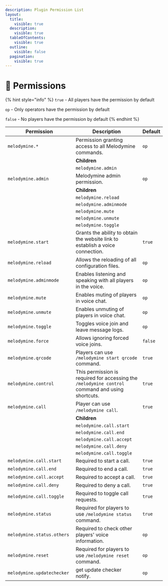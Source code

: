 ```yaml
---
description: Plugin Permission List
layout:
  title:
    visible: true
  description:
    visible: true
  tableOfContents:
    visible: true
  outline:
    visible: false
  pagination:
    visible: true
---
```


# 📃 Permissions



{% hint style="info" %}
`true` - All players have the permission by default

`op` - Only operators have the permission by default

`false` - No players have the permission by default
{% endhint %}

<table data-full-width="true"><thead><tr><th width="308">Permission</th><th width="576">Description</th><th>Default</th></tr></thead><tbody><tr><td><code>melodymine.*</code></td><td>Permission granting access to all Melodymine commands.</td><td><code>op</code></td></tr><tr><td></td><td><strong>Children</strong></td><td></td></tr><tr><td></td><td><code>melodymine.admin</code></td><td></td></tr><tr><td><code>melodymine.admin</code></td><td>Melodymine admin permission.</td><td><code>op</code></td></tr><tr><td></td><td><strong>Children</strong></td><td></td></tr><tr><td></td><td><code>melodymine.reload</code></td><td></td></tr><tr><td></td><td><code>melodymine.adminmode</code></td><td></td></tr><tr><td></td><td><code>melodymine.mute</code></td><td></td></tr><tr><td></td><td><code>melodymine.unmute</code></td><td></td></tr><tr><td></td><td><code>melodymine.toggle</code></td><td></td></tr><tr><td><code>melodymine.start</code></td><td>Grants the ability to obtain the website link to establish a voice connection.</td><td><code>true</code></td></tr><tr><td><code>melodymine.reload</code></td><td>Allows the reloading of all configuration files.</td><td><code>op</code></td></tr><tr><td><code>melodymine.adminmode</code></td><td>Enables listening and speaking with all players in the voice.</td><td><code>op</code></td></tr><tr><td><code>melodymine.mute</code></td><td>Enables muting of players in voice chat.</td><td><code>op</code></td></tr><tr><td><code>melodymine.unmute</code></td><td>Enables unmuting of players in voice chat.</td><td><code>op</code></td></tr><tr><td><code>melodymine.toggle</code></td><td>Toggles voice join and leave message logs.</td><td><code>op</code></td></tr><tr><td><code>melodymine.force</code></td><td>Allows ignoring forced voice joins.</td><td><code>false</code></td></tr><tr><td><code>melodymine.qrcode</code></td><td>Players can use <code>/melodymine start qrcode</code> command.</td><td><code>true</code></td></tr><tr><td><code>melodymine.control</code></td><td>This permission is required for accessing the <code>/melodymine control</code> command and using shortcuts.</td><td><code>true</code></td></tr><tr><td><code>melodymine.call</code></td><td>Player can use <code>/melodymine call</code>.</td><td><code>true</code></td></tr><tr><td></td><td><strong>Children</strong></td><td></td></tr><tr><td></td><td><code>melodymine.call.start</code></td><td></td></tr><tr><td></td><td><code>melodymine.call.end</code></td><td></td></tr><tr><td></td><td><code>melodymine.call.accept</code></td><td></td></tr><tr><td></td><td><code>melodymine.call.deny</code></td><td></td></tr><tr><td></td><td><code>melodymine.call.toggle</code></td><td></td></tr><tr><td><code>melodymine.call.start</code></td><td>Required to start a call.</td><td><code>true</code></td></tr><tr><td><code>melodymine.call.end</code></td><td>Required to end a call.</td><td><code>true</code></td></tr><tr><td><code>melodymine.call.accept</code></td><td>Required to accept a call.</td><td><code>true</code></td></tr><tr><td><code>melodymine.call.deny</code></td><td>Required to deny a call.</td><td><code>true</code></td></tr><tr><td><code>melodymine.call.toggle</code></td><td>Required to toggle call requests.</td><td><code>true</code></td></tr><tr><td><code>melodymine.status</code></td><td>Required for players to use <code>/melodymine status</code> command.</td><td><code>true</code></td></tr><tr><td><code>melodymine.status.others</code></td><td>Required to check other players' voice information.</td><td><code>op</code></td></tr><tr><td><code>melodymine.reset</code></td><td>Required for players to use <code>/melodymine reset</code> command.</td><td><code>op</code></td></tr><tr><td><code>melodymine.updatechecker</code></td><td>get update checker notify.</td><td><code>op</code></td></tr></tbody></table>
